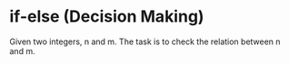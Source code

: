 # if-else (Decision Making)
Given two integers, n and m. The task is to check the relation between n and m.
